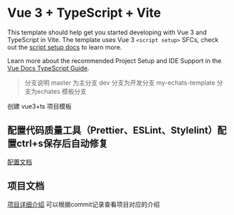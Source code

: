 # Vue 3 + TypeScript + Vite

This template should help get you started developing with Vue 3 and TypeScript in Vite. The template uses Vue 3 `<script setup>` SFCs, check out the [script setup docs](https://v3.vuejs.org/api/sfc-script-setup.html#sfc-script-setup) to learn more.

Learn more about the recommended Project Setup and IDE Support in the [Vue Docs TypeScript Guide](https://vuejs.org/guide/typescript/overview.html#project-setup).

> 分支说明 master 为主分支 dev 分支为开发分支 my-echats-template 分支为echates 模板分支

创建 vue3+ts 项目模板

## 配置代码质量工具（Prettier、ESLint、Stylelint）配置ctrl+s保存后自动修复

[配置文档](https://blog.csdn.net/weixin_42343307/article/details/147652910?spm=1011.2415.3001.5331)

## 项目文档

[项目详细介绍](https://blog.csdn.net/weixin_42343307/article/details/147239763?spm=1001.2014.3001.5502) 可以根据commit记录查看项目对应的介绍
